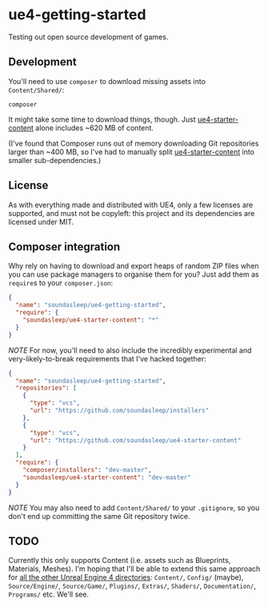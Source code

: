 ue4-getting-started
===================

Testing out open source development of games.

## Development

You'll need to use `composer` to download missing assets into `Content/Shared/`:

```
composer
```

It might take some time to download things, though.
Just [ue4-starter-content](https://github.com/soundasleep/ue4-starter-content) alone includes ~620 MB of content.

(I've found that Composer runs out of memory downloading Git repositories larger than ~400 MB, so I've had to manually split [ue4-starter-content](https://github.com/soundasleep/ue4-starter-content) into smaller sub-dependencies.)

## License

As with everything made and distributed with UE4, only a few licenses are supported, and must not be copyleft: this project and its dependencies are licensed under MIT.

## Composer integration

Why rely on having to download and export heaps of random ZIP files when you can use package managers to organise them for you? Just add them as `require`s to your `composer.json`:

```json
{
  "name": "soundasleep/ue4-getting-started",
  "require": {
    "soundasleep/ue4-starter-content": "*"
  }
}
```

*NOTE* For now, you'll need to also include the incredibly experimental and very-likely-to-break requirements that I've hacked together:

```json
{
  "name": "soundasleep/ue4-getting-started",
  "repositories": [
    {
      "type": "vcs",
      "url": "https://github.com/soundasleep/installers"
    },
    {
      "type": "vcs",
      "url": "https://github.com/soundasleep/ue4-starter-content"
    }
  ],
  "require": {
    "composer/installers": "dev-master",
    "soundasleep/ue4-starter-content": "dev-master"
  }
}
```

*NOTE* You may also need to add `Content/Shared/` to your `.gitignore`, so you don't end up committing
the same Git repository twice.

## TODO

Currently this only supports Content (i.e. assets such as Blueprints, Materials, Meshes).
I'm hoping that I'll be able to extend this same approach for
[all the other Unreal Engine 4 directories](https://docs.unrealengine.com/latest/INT/Engine/Basics/DirectoryStructure/index.html):
`Content/`, `Config/` (maybe), `Source/Engine/`, `Source/Game/`, `Plugins/`,
`Extras/`, `Shaders/`, `Documentation/`, `Programs/` etc. We'll see.
